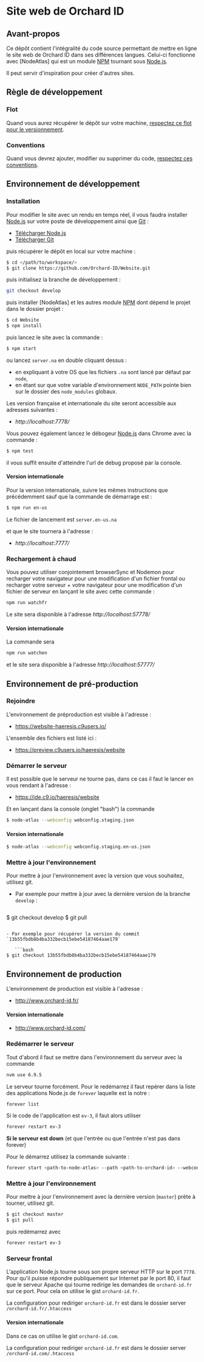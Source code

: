 # Site web de Orchard ID #

[Node.js]: https://nodejs.org/en/ "Node.js"
[NNodeAtlas]: https//node-atlas.js.org/ "NodeAtlas"
[NPM]: https://www.npmjs.com/ "Node Package Manager"
[Git]: https://git-scm.com/ "Git"





## Avant-propos ##

Ce dépôt contient l'intégralité du code source permettant de mettre en ligne le site web de Orchard ID dans ses différences langues. Celui-ci fonctionne avec [NodeAtlas] qui est un module [NPM] tournant sous [Node.js].

Il peut servir d'inspiration pour créer d'autres sites.



## Règle de développement ##

### Flot ###

Quand vous aurez récupérer le dépôt sur votre machine, [respectez ce flot pour le versionnement](https://blog.lesieur.name/comprendre-et-utiliser-git-avec-vos-projets/).

### Conventions ###

Quand vous devrez ajouter, modifier ou supprimer du code, [respectez ces conventions](https://blog.lesieur.name/conventions-html-css-js-et-architecture-front-end/).



## Environnement de développement ##

### Installation ###

Pour modifier le site avec un rendu en temps réel, il vous faudra installer [Node.js] sur votre poste de développement ainsi que [Git] :

- [Télécharger Node.js](https://nodejs.org/en/download/)
- [Télécharger Git](https://git-scm.com/downloads)

puis récupérer le dépôt en local sur votre machine :

```bash
$ cd </path/to/workspace/>
$ git clone https://github.com/Orchard-ID/Website.git
```

puis initialisez la branche de développement :

```bash
git checkout develop
```

puis installer [NodeAtlas] et les autres module [NPM] dont dépend le projet dans le dossier projet :

```bash
$ cd Website
$ npm install
```

puis lancez le site avec la commande :

```bash
$ npm start
```

ou lancez `server.na` en double cliquant dessus :
- en expliquant à votre OS que les fichiers `.na` sont lancé par défaut par `node`,
- en étant sur que votre variable d'environnement `NODE_PATH` pointe bien sur le dossier des `node_modules` globaux.

Les version française et internationale du site seront accessible aux adresses suivantes :

- *http://localhost:7778/*

Vous pouvez également lancez le débogeur [Node.js] dans Chrome avec la commande :

```bash
$ npm test
```

il vous suffit ensuite d'atteindre l'url de debug proposé par la console.

#### Version internationale ####

Pour la version internationale, suivre les mêmes instructions que précédemment sauf que la commande de démarrage est :

```bash
$ npm run en-us
```

Le fichier de lancement est `server.en-us.na`

et que le site tournera à l'adresse :

- *http://localhost:7777/*

### Rechargement à chaud ###

Vous pouvez utiliser conjointement browserSync et Nodemon pour recharger votre navigateur pour une modification d'un fichier frontal ou recharger votre serveur + votre navigateur pour une modification d'un fichier de serveur en lançant le site avec cette commande :

```bash
npm run watchfr
```

Le site sera disponible à l'adresse *http://localhost:57778/*

#### Version internationale ####

La commande sera

```bash
npm run watchen
```

et le site sera disponible à l'adresse *http://localhost:57777/*





## Environnement de pré-production ##

### Rejoindre ###

L'environnement de préproduction est visible à l'adresse : 

- https://website-haeresis.c9users.io/

L'ensemble des fichiers est listé ici :

- https://preview.c9users.io/haeresis/website

### Démarrer le serveur ###

Il est possible que le serveur ne tourne pas, dans ce cas il faut le lancer en vous rendant à l'adresse :

- https://ide.c9.io/haeresis/website

Et en lançant dans la console (onglet "bash") la commande

```bash
$ node-atlas --webconfig webconfig.staging.json
```

#### Version internationale ####

```bash
$ node-atlas --webconfig webconfig.staging.en-us.json
```

### Mettre à jour l'environnement ###

Pour mettre à jour l'environnement avec la version que vous souhaitez, utilisez git.

- Par exemple pour mettre à jour avec la dernière version de la branche `develop` :

   ```bash
$ git checkout develop
$ git pull
```

- Par exemple pour récupérer la version du commit `13b55fbdb8b4ba332becb15ebe54187464aae179`

   ```bash
$ git checkout 13b55fbdb8b4ba332becb15ebe54187464aae179
```





## Environnement de production ##

L'environnement de production est visible à l'adresse : 

- http://www.orchard-id.fr/

#### Version internationale ####

- http://www.orchard-id.com/

### Redémarrer le serveur ###

Tout d'abord il faut se mettre dans l'environnement du serveur avec la commande

```bash
nvm use 6.9.5
```

Le serveur tourne forcément. Pour le redémarrez il faut repérer dans la liste des applications Node.js de `forever` laquelle est la notre :

```bash
forever list
```

Si le code de l'application est `ev-3`, il faut alors utiliser

```bash
forever restart ev-3
```

**Si le serveur est down** (et que l'entrée ou que l'entrée n'est pas dans forever)

Pour le démarrez utilisez la commande suivante :

```bash
forever start <path-to-node-atlas> --path <path-to-orchard-id> --webconfig webconfig.production.json
```

### Mettre à jour l'environnement ###

Pour mettre à jour l'environnement avec la dernière version (`master`) prète à tourner, utilisez git.

```bash
$ git checkout master
$ git pull
```

puis redémarrez avec

```bash
forever restart ev-3
```

### Serveur frontal ###

L'application Node.js tourne sous son propre serveur HTTP sur le port `7778`. Pour qu'il puisse répondre publiquement sur Internet par le port 80, il faut que le serveur Apache qui tourne redirige les demandes de `orchard-id.fr` sur ce port. Pour cela on utilise le gist `orchard-id.fr`.

La configuration pour rediriger `orchard-id.fr` est dans le dossier server `/orchard-id.fr/.htaccess`

#### Version internationale ####

Dans ce cas on utilise le gist `orchard-id.com`.

La configuration pour rediriger `orchard-id.fr` est dans le dossier server `/orchard-id.com/.htaccess`